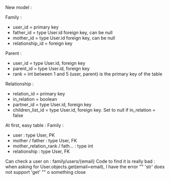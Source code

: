 New model : 

Family : 
- user_id = primary key 
- father_id = type User.id foreign key, can be null 
- mother_id = type User.id foreign key, can be null
- relationship_id = foreign key

Parent : 
- user_id = type User.id, foreign key 
- parent_id = type User.id, foreign key 
- rank = int between 1 and 5 
(user, parent) is the primary key of the table 

Relationship :
- relation_id = primary key 
- in_relation = boolean
- partner_id = type User.id, foreign key 
- children_list_id = type User.id, foreign key. Set to null if in_relation = false


At first, easy table : 
Family : 
- user : type User, PK 
- mother / father : type User, FK
- mother_relation_rank / fath... : type int
- relationship : type User, FK



Can check a user on : 
family/users/{email}
Code to find it is really bad : when asking for User.objects.get(email=email), I have the error "" 'str' does not support 'get' "" o something close